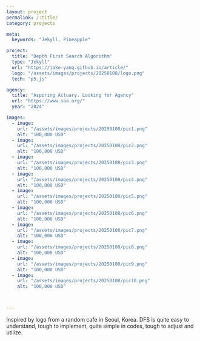 ```yaml
---
layout: project
permalink: /:title/
category: projects

meta:
  keywords: "Jekyll, Pineapple"

project:
  title: "Depth First Search Algorithm"
  type: "Jekyll"
  url: "https://jake-yang.github.io/article/"
  logo: "/assets/images/projects/20250108/logo.png"
  tech: "p5.js"

agency:
  title: "Aspiring Actuary. Looking for Agency"
  url: "https://www.soa.org/"
  year: "2024"

images:
  - image:
    url: "/assets/images/projects/20250108/pic1.png"
    alt: "100,000 USD"
  - image:
    url: "/assets/images/projects/20250108/pic2.png"
    alt: "100,000 USD"
  - image:
    url: "/assets/images/projects/20250108/pic3.png"
    alt: "100,000 USD"
  - image:
    url: "/assets/images/projects/20250108/pic4.png"
    alt: "100,000 USD"
  - image:
    url: "/assets/images/projects/20250108/pic5.png"
    alt: "100,000 USD"
  - image:
    url: "/assets/images/projects/20250108/pic6.png"
    alt: "100,000 USD"
  - image:
    url: "/assets/images/projects/20250108/pic7.png"
    alt: "100,000 USD"
  - image:
    url: "/assets/images/projects/20250108/pic8.png"
    alt: "100,000 USD"
  - image:
    url: "/assets/images/projects/20250108/pic9.png"
    alt: "100,000 USD"
  - image:
    url: "/assets/images/projects/20250108/pic10.png"
    alt: "100,000 USD"



---
```


Inspired by logo from a random cafe in Seoul, Korea. DFS is quite easy to understand, tough to implement, quite simple in codes, tough to adjust and utilize.

